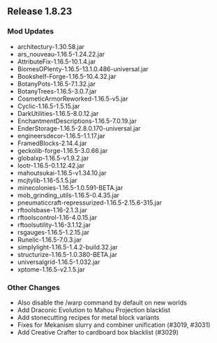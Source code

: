 ## Release 1.8.23

### Mod Updates
- architectury-1.30.58.jar
- ars_nouveau-1.16.5-1.24.22.jar
- AttributeFix-1.16.5-10.1.4.jar
- BiomesOPlenty-1.16.5-13.1.0.486-universal.jar
- Bookshelf-Forge-1.16.5-10.4.32.jar
- BotanyPots-1.16.5-7.1.32.jar
- BotanyTrees-1.16.5-3.0.7.jar
- CosmeticArmorReworked-1.16.5-v5.jar
- Cyclic-1.16.5-1.5.15.jar
- DarkUtilities-1.16.5-8.0.12.jar
- EnchantmentDescriptions-1.16.5-7.0.19.jar
- EnderStorage-1.16.5-2.8.0.170-universal.jar
- engineersdecor-1.16.5-1.1.17.jar
- FramedBlocks-2.14.4.jar
- geckolib-forge-1.16.5-3.0.66.jar
- globalxp-1.16.5-v1.9.2.jar
- lootr-1.16.5-0.1.12.42.jar
- mahoutsukai-1.16.5-v1.34.10.jar
- mcjtylib-1.16-5.1.5.jar
- minecolonies-1.16.5-1.0.591-BETA.jar
- mob_grinding_utils-1.16.5-0.4.35.jar
- pneumaticcraft-repressurized-1.16.5-2.15.6-315.jar
- rftoolsbase-1.16-2.1.3.jar
- rftoolscontrol-1.16-4.0.15.jar
- rftoolsutility-1.16-3.1.12.jar
- rsgauges-1.16.5-1.2.15.jar
- Runelic-1.16.5-7.0.3.jar
- simplylight-1.16.5-1.4.2-build.32.jar
- structurize-1.16.5-1.0.380-BETA.jar
- universalgrid-1.16.5-1.032.jar
- xptome-1.16.5-v2.1.5.jar
### Other Changes
- Also disable the /warp command by default on new worlds
- Add Draconic Evolution to Mahou Projection blacklist
- Add stonecutting recipes for metal block variants
- Fixes for Mekanism slurry and combiner unification (#3019, #3031)
- Add Creative Crafter to cardboard box blacklist (#3029)
